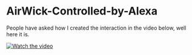 # AirWick-Controlled-by-Alexa

People have asked how I created the interaction in the video below, well here it is.

[![Watch the video](https://img.youtube.com/vi/hpqI5w-946g/maxresdefault.jpg)](https://www.youtube.com/watch?v=hpqI5w-946g)
